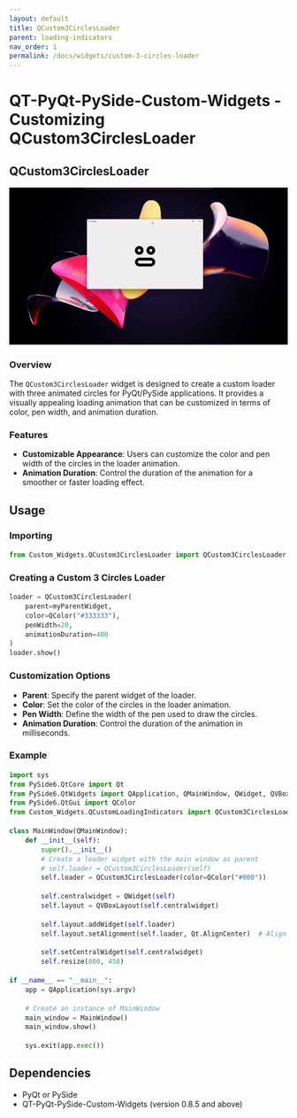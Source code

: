 ```yaml
---
layout: default
title: QCustom3CirclesLoader
parent: loading-indicators
nav_order: 1
permalink: /docs/widgets/custom-3-circles-loader
---
```


# QT-PyQt-PySide-Custom-Widgets - Customizing QCustom3CirclesLoader

## QCustom3CirclesLoader

![Custom Embeded Window GIF](https://github.com/KhamisiKibet/Docs-QT-PyQt-PySide-Custom-Widgets/raw/main/images/custom-3-circles-loader.gif)

### Overview
The `QCustom3CirclesLoader` widget is designed to create a custom loader with three animated circles for PyQt/PySide applications. It provides a visually appealing loading animation that can be customized in terms of color, pen width, and animation duration.

### Features
- **Customizable Appearance**: Users can customize the color and pen width of the circles in the loader animation.
- **Animation Duration**: Control the duration of the animation for a smoother or faster loading effect.

## Usage

### Importing
```python
from Custom_Widgets.QCustom3CirclesLoader import QCustom3CirclesLoader
```
### Creating a Custom 3 Circles Loader
```python
loader = QCustom3CirclesLoader(
    parent=myParentWidget,
    color=QColor("#333333"),
    penWidth=20,
    animationDuration=400
)
loader.show()
```
### Customization Options
- **Parent**: Specify the parent widget of the loader.
- **Color**: Set the color of the circles in the loader animation.
- **Pen Width**: Define the width of the pen used to draw the circles.
- **Animation Duration**: Control the duration of the animation in milliseconds.

### Example
```python
import sys
from PySide6.QtCore import Qt
from PySide6.QtWidgets import QApplication, QMainWindow, QWidget, QVBoxLayout
from PySide6.QtGui import QColor
from Custom_Widgets.QCustomLoadingIndicators import QCustom3CirclesLoader

class MainWindow(QMainWindow):
    def __init__(self):
        super().__init__()
        # Create a loader widget with the main window as parent
        # self.loader = QCustom3CirclesLoader(self)
        self.loader = QCustom3CirclesLoader(color=QColor("#000"))

        self.centralwidget = QWidget(self)
        self.layout = QVBoxLayout(self.centralwidget)

        self.layout.addWidget(self.loader)
        self.layout.setAlignment(self.loader, Qt.AlignCenter)  # Align loader widget to the center of the layout

        self.setCentralWidget(self.centralwidget)
        self.resize(800, 450)

if __name__ == "__main__":
    app = QApplication(sys.argv)
    
    # Create an instance of MainWindow
    main_window = MainWindow()
    main_window.show()
    
    sys.exit(app.exec())
```
## Dependencies
- PyQt or PySide
- QT-PyQt-PySide-Custom-Widgets (version 0.8.5 and above)